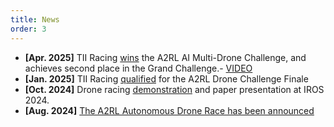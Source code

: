 ```yaml
---
title: News
order: 3
---
```


- **[Apr. 2025]** TII Racing [wins](https://a2rl.io/press-release/9/artificial-intelligence-triumphs-in-worlds-most-sophisticated-autonomous-drone-race-in-abu-dhabi) the A2RL AI Multi-Drone Challenge, and achieves second place in the Grand Challenge.- [VIDEO](https://www.linkedin.com/posts/giovannipau_dcl-a2rl-abudhabi-ugcPost-7317805361963450369-ol1Y/?utm_source=share&utm_medium=member_desktop&rcm=ACoAACuAqekBffFrohWWYYHffD2NvV_SXBKgFoQ)
- **[Jan. 2025]** TII Racing [qualified](https://www.linkedin.com/posts/autonomous-racing-league_a2rl-dcl-autonomousdrones-activity-7275495148090707968-1A7Z/) for the A2RL Drone Challenge Finale
- **[Oct. 2024]** Drone racing [demonstration](https://www.linkedin.com/posts/giovannipau_droneracing-ugcPost-7255477352254644225-6exX/) and paper presentation at IROS 2024.
- **[Aug. 2024]** [The A2RL Autonomous Drone Race has been announced](https://a2rl.io/autonomous-drone-race)
